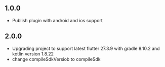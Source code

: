 ## 1.0.0

* Publish plugin with android and ios support

## 2.0.0

* Upgrading project to support latest flutter 27.3.9 with gradle 8.10.2 and kotlin version 1.8.22
* change compileSdkVersiob to compileSdk